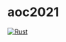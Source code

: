 # aoc2021
[![Rust](https://github.com/internet-diglett/aoc2021/actions/workflows/rust.yml/badge.svg)](https://github.com/internet-diglett/aoc2021/actions/workflows/rust.yml)
